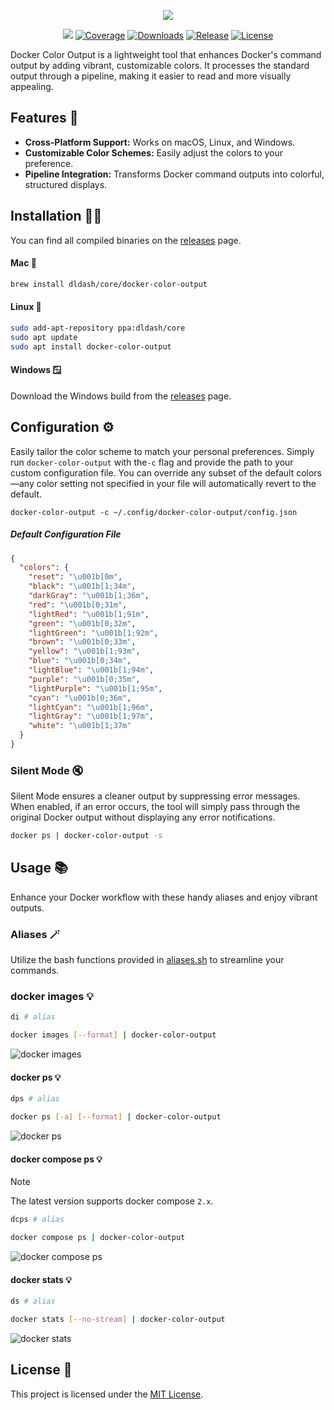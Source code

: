 <p align="center">
  <img src="https://user-images.githubusercontent.com/5787193/161379988-21c856ef-839a-433e-b014-e81042adac6d.png">
</p>

<p align="center">
  <a href="https://github.com/devemio/docker-color-output/actions/workflows/workflow.yml"><img src="https://img.shields.io/github/actions/workflow/status/devemio/docker-color-output/workflow.yml?branch=main"></a>
  <a href="https://codecov.io/gh/devemio/docker-color-output"><img src="https://img.shields.io/codecov/c/gh/devemio/docker-color-output" alt="Coverage"></a>
  <a href="https://github.com/devemio/docker-color-output/releases"><img src="https://img.shields.io/github/downloads/devemio/docker-color-output/total?color=brightgreen" alt="Downloads"></a>
  <a href="https://github.com/devemio/docker-color-output/releases"><img src="https://img.shields.io/github/v/release/devemio/docker-color-output" alt="Release"></a>
  <a href="https://opensource.org/licenses/MIT"><img src="https://img.shields.io/badge/license-MIT-green.svg" alt="License"></a>
</p>

Docker Color Output is a lightweight tool that enhances Docker's command output by adding vibrant, customizable colors. It processes the standard output through a pipeline, making it easier to read and more visually appealing.

## Features 🚀

- **Cross-Platform Support:** Works on macOS, Linux, and Windows.
- **Customizable Color Schemes:** Easily adjust the colors to your preference.
- **Pipeline Integration:** Transforms Docker command outputs into colorful, structured displays.

## Installation 👨‍💻

You can find all compiled binaries on the [releases](https://github.com/devemio/docker-color-output/releases) page.

#### Mac 🍏

```bash
brew install dldash/core/docker-color-output
```

#### Linux 🐧

```bash
sudo add-apt-repository ppa:dldash/core
sudo apt update
sudo apt install docker-color-output
```

#### Windows 🪟

Download the Windows build from the [releases](https://github.com/devemio/docker-color-output/releases) page.

## Configuration ⚙️

Easily tailor the color scheme to match your personal preferences. Simply run `docker-color-output` with the`-c`
flag and provide the path to your custom configuration file. You can override any subset of the default
colors—any color setting not specified in your file will automatically revert to the default.

```shell
docker-color-output -c ~/.config/docker-color-output/config.json
```

##### Default Configuration File

```json
{
  "colors": {
    "reset": "\u001b[0m",
    "black": "\u001b[1;34m",
    "darkGray": "\u001b[1;36m",
    "red": "\u001b[0;31m",
    "lightRed": "\u001b[1;91m",
    "green": "\u001b[0;32m",
    "lightGreen": "\u001b[1;92m",
    "brown": "\u001b[0;33m",
    "yellow": "\u001b[1;93m",
    "blue": "\u001b[0;34m",
    "lightBlue": "\u001b[1;94m",
    "purple": "\u001b[0;35m",
    "lightPurple": "\u001b[1;95m",
    "cyan": "\u001b[0;36m",
    "lightCyan": "\u001b[1;96m",
    "lightGray": "\u001b[1;97m",
    "white": "\u001b[1;37m"
  }
}
```

### Silent Mode 🔇

Silent Mode ensures a cleaner output by suppressing error messages. When enabled, if an error occurs,
the tool will simply pass through the original Docker output without displaying any error notifications.

```bash
docker ps | docker-color-output -s
```

## Usage 📚

Enhance your Docker workflow with these handy aliases and enjoy vibrant outputs.

### Aliases 🪄

Utilize the bash functions provided in [aliases.sh](bash/aliases.sh) to streamline your commands.

### docker images 💡

```bash
di # alias
```

```bash
docker images [--format] | docker-color-output
```

![docker images](https://user-images.githubusercontent.com/5787193/93581956-7ae7f580-f9aa-11ea-8f81-d6922e1ca892.png)

#### docker ps 💡

```bash
dps # alias
```

```bash
docker ps [-a] [--format] | docker-color-output
```

![docker ps](https://user-images.githubusercontent.com/5787193/93581144-69521e00-f9a9-11ea-86bb-c23d7879c689.png)

#### docker compose ps 💡

> [!NOTE]
> The latest version supports docker compose `2.x`.

```bash
dcps # alias
```

```bash
docker compose ps | docker-color-output
```

![docker compose ps](https://user-images.githubusercontent.com/5787193/93630916-7267dd00-f9f3-11ea-9521-e69152fa86f1.png)

#### docker stats 💡

```bash
ds # alias
```

```bash
docker stats [--no-stream] | docker-color-output
```

![docker stats](https://github.com/devemio/docker-color-output/assets/5787193/a3134ae9-707b-4ad7-a5ea-765150d535e8)

## License 📜

This project is licensed under the [MIT License](https://opensource.org/licenses/MIT).

